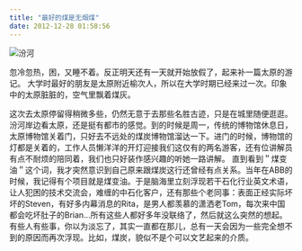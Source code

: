```yaml
---
title: "最好的煤是无烟煤"
date: 2012-12-28 01:58:56
---
```


![汾河](../../../images/2012/12/taiyuan.jpg "taiyuan") 

忽冷忽热，困，又睡不着。反正明天还有一天就开始放假了，起来补一篇太原的游记。 大学时最好的朋友是太原附近榆次人，所以在大学时期已经来过一次。印象中的太原脏脏的，空气里飘着煤灰。 

这次去太原停留得稍微多些，仍然无意于去那些名胜古迹，只是在城里随便逛逛。汾河岸边看太原，还是挺有都市的感觉。到的时候是周一，传统的博物馆休息日，太原博物馆关着门，只好去不远处的煤炭博物馆溜达一下。进门的时候，博物馆的灯都是关着的，工作人员懒洋洋的开灯迎接我们这仅有的两名游客，还有位讲解员有点不耐烦的陪同着，我们也只好装作感兴趣的听她一路讲解。 直到看到＂煤变油＂这个词，我才突然意识到自己原来跟煤炭这行还曾经有点关系。当年在ABB的时候，我记得有个项目就是煤变油。于是脑海里立刻浮现若干石化行业英文术语，让人犯困的技术交流会，难缠的中石化客户，还有那些个老同事：表面正经实际坏坏的Steven，有好多内幕消息的Rita，是男人都羡慕的潇洒老Tom，每次来中国都会吃坏肚子的Brian...所有这些人都好多年没联络了，然后就这么突然的想起。 有些人有些事，你以为淡忘了，其实一直都在那儿，总有一天会因为一些完全想不到的原因而再次浮现。比如，煤炭，貌似不是个可以文艺起来的介质。